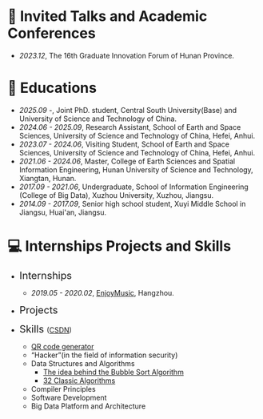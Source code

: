 # 💬 Invited Talks and Academic Conferences
<!-- - *2022.02*, Hosted MLNLP seminar \| [\[Video\]](https://www.bilibili.com/video/BV1wF411x7qh)-->
- *2023.12*, The 16th Graduate Innovation Forum of Hunan Province.

# 📖 Educations
- *2025.09 -*, Joint PhD. student, Central South University(Base) and University of Science and Technology of China.
- *2024.06 - 2025.09*, Research Assistant, School of Earth and Space Sciences, University of Science and Technology of China, Hefei, Anhui.
- *2023.07 - 2024.06*, Visiting Student, School of Earth and Space Sciences, University of Science and Technology of China, Hefei, Anhui.
- *2021.06 - 2024.06*, Master, College of Earth Sciences and Spatial Information Engineering, Hunan University of Science and Technology, Xiangtan, Hunan.
- *2017.09 - 2021.06*, Undergraduate, School of Information Engineering (College of Big Data), Xuzhou University, Xuzhou, Jiangsu.
- *2014.09 - 2017.09*, Senior high school student, Xuyi Middle School in Jiangsu, Huai'an, Jiangsu.

# 💻 Internships Projects and Skills
- <span style="font-size: 20px"> Internships </span>
  - *2019.05 - 2020.02*, [EnjoyMusic](https://enjoymusic.ai/), Hangzhou.

- <span style="font-size: 20px"> Projects </span>

- <span style="font-size: 20px"> Skills </span>
([CSDN](https://blog.csdn.net/qq_43073798?type=blog))
  - [QR code generator](https://cli.im/)
  - “Hacker”(in the field of information security)
  - Data Structures and Algorithms 
    - [The idea behind the Bubble Sort Algorithm](https://blog.csdn.net/qq_43073798/article/details/133343393?spm=1001.2014.3001.5501)
    - [32 Classic Algorithms](https://blog.csdn.net/qq_43073798/article/details/133343903?spm=1001.2014.3001.5501)
  - Compiler Principles
  - Software Development
  - Big Data Platform and Architecture